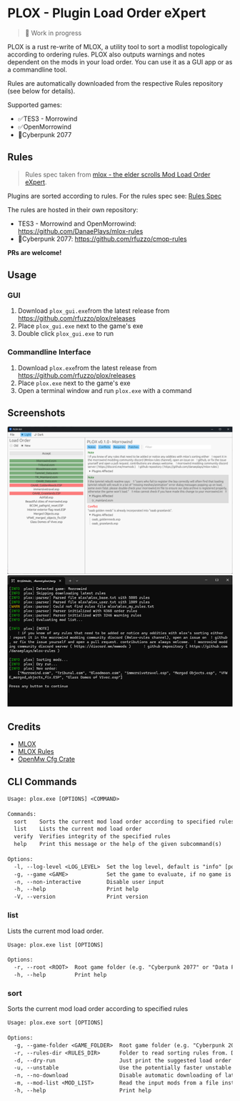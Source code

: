 # PLOX - Plugin Load Order eXpert

> 🚧 Work in progress

PLOX is a rust re-write of MLOX, a utility tool to sort a modlist topologically according to ordering rules. PLOX also outputs warnings and notes dependent on the mods in your load order. You can use it as a GUI app or as a commandline tool.

Rules are automatically downloaded from the respective Rules repository (see below for details).

Supported games:

- ✅TES3 - Morrowind
- ✅OpenMorrowind
- 🚧Cyberpunk 2077

## Rules

> Rules spec taken from [mlox - the elder scrolls Mod Load Order eXpert](https://github.com/mlox/mlox).

Plugins are sorted according to rules. For the rules spec see: [Rules Spec](./docs/Rules_spec.md)

The rules are hosted in their own repository:

- TES3 - Morrowind and OpenMorrowind: <https://github.com/DanaePlays/mlox-rules>
- 🚧Cyberpunk 2077: <https://github.com/rfuzzo/cmop-rules>

**PRs are welcome!**

## Usage

### GUI

1. Download `plox_gui.exe`from  the latest release from <https://github.com/rfuzzo/plox/releases>
2. Place `plox_gui.exe` next to the game's exe
3. Double click `plox_gui.exe` to run

### Commandline Interface

1. Download `plox.exe`from  the latest release from <https://github.com/rfuzzo/plox/releases>
2. Place `plox.exe` next to the game's exe
3. Open a terminal window and run `plox.exe` with a command

## Screenshots

![Screenshot](/assets/screenshot_gui1.png)
![Screenshot](/assets/screenshot_cli1.png)

## Credits

- [MLOX](https://github.com/mlox/mlox)
- [MLOX Rules](https://github.com/DanaePlays/mlox-rules)
- [OpenMw Cfg Crate](https://gitlab.com/bmwinger/openmw-cfg)

## CLI Commands

```txt
Usage: plox.exe [OPTIONS] <COMMAND>

Commands:
  sort    Sorts the current mod load order according to specified rules
  list    Lists the current mod load order
  verify  Verifies integrity of the specified rules
  help    Print this message or the help of the given subcommand(s)

Options:
  -l, --log-level <LOG_LEVEL>  Set the log level, default is "info" [possible values: trace, debug, info, warn, error]
  -g, --game <GAME>            Set the game to evaluate, if no game is specified it will attempt to deduce the game from the current working directory [possible values: morrowind, open-morrowind, cyberpunk]
  -n, --non-interactive        Disable user input
  -h, --help                   Print help
  -V, --version                Print version
```

### list

Lists the current mod load order.

```txt
Usage: plox.exe list [OPTIONS]

Options:
  -r, --root <ROOT>  Root game folder (e.g. "Cyberpunk 2077" or "Data Files"). Default is current working directory 
  -h, --help         Print help
```

### sort

Sorts the current mod load order according to specified rules

```txt
Usage: plox.exe sort [OPTIONS]

Options:
  -g, --game-folder <GAME_FOLDER>  Root game folder (e.g. "Cyberpunk 2077" or "Data Files"). Default is current working directory
  -r, --rules-dir <RULES_DIR>      Folder to read sorting rules from. Default is ./plox or ./mlox for TES3
  -d, --dry-run                    Just print the suggested load order without sorting
  -u, --unstable                   Use the potentially faster unstable sorter
  -n, --no-download                Disable automatic downloading of latest ruleset
  -m, --mod-list <MOD_LIST>        Read the input mods from a file instead of checking the root folder
  -h, --help                       Print help
```
